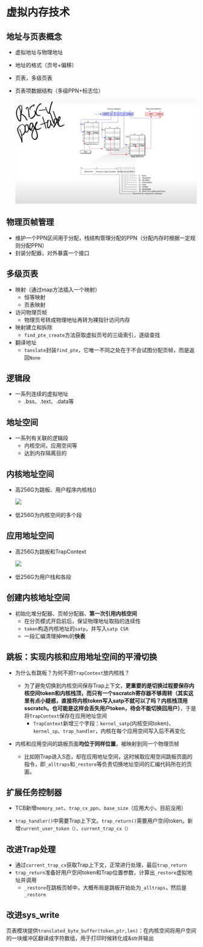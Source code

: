 # 虚拟内存技术

## 地址与页表概念

* 虚拟地址与物理地址

* 地址的格式（页号+偏移）

* 页表，多级页表

* 页表项数据结构（多级PPN+标志位）

  ![多级PPN索引](./img/pagetable.png)

## 物理页帧管理

* 维护一个PPN区间用于分配，栈结构管理分配的PPN（分配内存时根据一定规则分配PPN）
* 封装分配器，对外暴露一个接口

## 多级页表

* 映射（通过map方法插入一个映射）
  * 恒等映射
  * 页表映射
* 访问物理页帧
  * 物理页号转成物理地址再转为裸指针访问内存
* 映射建立和拆除
  * `find_pte_create`方法获取虚拟页号的三级索引，逐级查找
* 翻译地址
  * `tanslate`封装`find_pte`，它唯一不同之处在于不会试图分配页帧，而是返回`None`

## 逻辑段

* 一系列连续的虚拟地址
  * .bss、.text、.data等


## 地址空间

* 一系列有关联的逻辑段
  * 内核空间，应用空间等
  * 达到内存隔离目的


## 内核地址空间

* 高256G为跳板、用户程序内核栈()

  ![](/home/tls/图片/kernel-as-high.png)

* 低256G为内核空间的多个段

## 应用地址空间

* 高256G为跳板和TrapContext

  ![](/mnt/hgfs/LearningOS-tls/rCore-test-report/img/app-as-full.png)

* 低256G为用户栈和各段

## 创建内核地址空间

* 初始化堆分配器、页帧分配器、**第一次引用内核空间**
  * 在分页模式开启前后，保证物理地址取指的连续性
  * `taken`构造内核地址的`satp`，并写入`satp CSR`
  * 一段汇编清理掉`MMU`的**快表**

## 跳板：实现内核和应用地址空间的平滑切换

* 为什么有跳板？为何不把`TrapContext`放内核栈？
  * 为了避免切换到内核空间保存Trap上下文，**更重要的是切换过程要保存内核空间token和内核栈顶，而只有一个sscratch寄存器不够周转（其实这里有点小疑惑，直接将内核token写入satp不就可以了吗？内核栈顶用sscratch。也可能是这样会丢失用户token，待会不能切换回用户）**，于是将`TrapContext`保存在应用地址空间
    * `TrapContext`新增三个字段：`kernel_satp`(内核空间token)、`kernel_sp`、`trap_handler`，内核在每个应用空间写入后不再变化


* 内核和应用空间的跳板页面**均位于同样位置**，被映射到同一个物理页帧
  * 比如刚Trap进入S态，却在应用地址空间，这时候取应用空间跳板页面的指令，即`_alltraps`和`_restore`等负责切换地址空间的汇编代码所在的页面。


## 扩展任务控制器

* TCB新增`memory_set`、`trap_cx_ppn`、`base_size`（应用大小，目前没用）

* `trap_handler()`中需要Trap上下文。`trap_return()`需要用户空间token。新增`current_user_token（）`、`current_trap_cx（）`

## 改进Trap处理

* 通过`current_trap_cx`获取Trap上下文，正常进行处理，最后`trap_return`
* `trap_return`准备好用户空间token和Trap位置参数，计算出`_restore`虚拟地址并调用
  * `_restore`在跳板页帧中，大概布局是跳板开始处为`_alltraps`，然后是`_restore`

## 改进sys_write

页表模块提供`translated_byte_buffer(token,ptr,len)`：在内核空间将用户空间的一块缓冲区翻译成字符数组，用于打印时候转化成&str并输出




